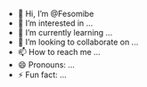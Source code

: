 - 👋 Hi, I’m @Fesomibe
- 👀 I’m interested in ...
- 🌱 I’m currently learning ...
- 💞️ I’m looking to collaborate on ...
- 📫 How to reach me ...
- 😄 Pronouns: ...
- ⚡ Fun fact: ...

<!---
Fesomibe/Fesomibe is a ✨ special ✨ repository because its `README.md` (this file) appears on your GitHub profile.
You can click the Preview link to take a look at your changes.
--->
